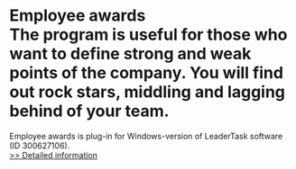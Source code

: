 # Employee awards<br />The program is useful for those who want to define strong and weak points of the company. You will find out rock stars, middling and lagging behind of your team.
Employee awards is plug-in for Windows-version of LeaderTask software (ID 300627106).<br />[>> Detailed information](https://secure.shareit.com/shareit/product.html?productid=300800175&affiliateid=200057808)